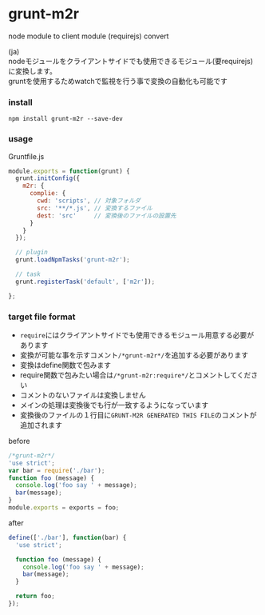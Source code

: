 grunt-m2r
====

node module to client module (requirejs) convert

(ja)  
nodeモジュールをクライアントサイドでも使用できるモジュール(要requirejs)に変換します。  
gruntを使用するためwatchで監視を行う事で変換の自動化も可能です

### install

```
npm install grunt-m2r --save-dev
```

### usage

Gruntfile.js

```js
module.exports = function(grunt) {
  grunt.initConfig({
    m2r: {
      complie: {
        cwd: 'scripts', // 対象フォルダ
        src: '**/*.js', // 変換するファイル
        dest: 'src'     // 変換後のファイルの設置先
      }
    }
  });

  // plugin
  grunt.loadNpmTasks('grunt-m2r');

  // task
  grunt.registerTask('default', ['m2r']);

};
```

### target file format

 + `require`にはクライアントサイドでも使用できるモジュール用意する必要があります
 + 変換が可能な事を示すコメント`/*grunt-m2r*/`を追加する必要があります
 + 変換はdefine関数で包みます
 + require関数で包みたい場合は`/*grunt-m2r:require*/`とコメントしてください
 + コメントのないファイルは変換しません
 + メインの処理は変換後でも行が一致するようになっています
 + 変換後のファイルの１行目に`GRUNT-M2R GENERATED THIS FILE`のコメントが追加されます

before

```js
/*grunt-m2r*/
'use strict';
var bar = require('./bar');
function foo (message) {
  console.log('foo say ' + message);
  bar(message);
}
module.exports = exports = foo;
```

after

```js
define(['./bar'], function(bar) {
  'use strict';

  function foo (message) {
    console.log('foo say ' + message);
    bar(message);
  }

  return foo;
});
```

